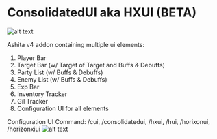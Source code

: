 # ConsolidatedUI aka HXUI (BETA)
![alt text](https://user-images.githubusercontent.com/7691562/212447541-a5d00d47-4113-4850-978c-7f1db3bef868.png)

Ashita v4 addon containing multiple ui elements:

1) Player Bar
2) Target Bar (w/ Target of Target and Buffs & Debuffs)
3) Party List (w/ Buffs & Debuffs)
4) Enemy List (w/ Buffs & Debuffs)
5) Exp Bar
6) Inventory Tracker
7) Gil Tracker
8) Configuration UI for all elements

Configuration UI Command: /cui, /consolidatedui, /hxui, /hui, /horixonui, /horizonxiui
![alt text](https://user-images.githubusercontent.com/7691562/211737344-f5faa93e-7876-48d0-abfb-8f37902268f6.png)
